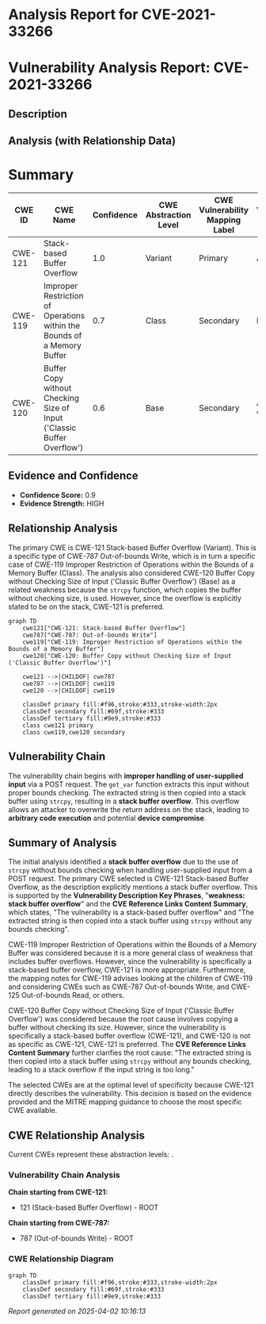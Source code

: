 # Analysis Report for CVE-2021-33266

# Vulnerability Analysis Report: CVE-2021-33266

## Description



## Analysis (with Relationship Data)

# Summary
| CWE ID | CWE Name | Confidence | CWE Abstraction Level | CWE Vulnerability Mapping Label | CWE-Vulnerability Mapping Notes |
|---|---|---|---|---|---|
| CWE-121 | Stack-based Buffer Overflow | 1.0 | Variant | Primary | Allowed |
| CWE-119 | Improper Restriction of Operations within the Bounds of a Memory Buffer | 0.7 | Class | Secondary | Discouraged |
| CWE-120 | Buffer Copy without Checking Size of Input ('Classic Buffer Overflow') | 0.6 | Base | Secondary | Allowed-with-Review |

## Evidence and Confidence

*   **Confidence Score:** 0.9
*   **Evidence Strength:** HIGH

## Relationship Analysis
The primary CWE is CWE-121 Stack-based Buffer Overflow (Variant). This is a specific type of CWE-787 Out-of-bounds Write, which is in turn a specific case of CWE-119 Improper Restriction of Operations within the Bounds of a Memory Buffer (Class). The analysis also considered CWE-120 Buffer Copy without Checking Size of Input ('Classic Buffer Overflow') (Base) as a related weakness because the `strcpy` function, which copies the buffer without checking size, is used. However, since the overflow is explicitly stated to be on the stack, CWE-121 is preferred.
```mermaid
graph TD
    cwe121["CWE-121: Stack-based Buffer Overflow"]
    cwe787["CWE-787: Out-of-bounds Write"]
    cwe119["CWE-119: Improper Restriction of Operations within the Bounds of a Memory Buffer"]
    cwe120["CWE-120: Buffer Copy without Checking Size of Input ('Classic Buffer Overflow')"]
    
    cwe121 -->|CHILDOF| cwe787
    cwe787 -->|CHILDOF| cwe119
    cwe120 -->|CHILDOF| cwe119
    
    classDef primary fill:#f96,stroke:#333,stroke-width:2px
    classDef secondary fill:#69f,stroke:#333
    classDef tertiary fill:#9e9,stroke:#333
    class cwe121 primary
    class cwe119,cwe120 secondary
```

## Vulnerability Chain
The vulnerability chain begins with **improper handling of user-supplied input** via a POST request. The `get_var` function extracts this input without proper bounds checking. The extracted string is then copied into a stack buffer using `strcpy`, resulting in a **stack buffer overflow**. This overflow allows an attacker to overwrite the return address on the stack, leading to **arbitrary code execution** and potential **device compromise**.

## Summary of Analysis
The initial analysis identified a **stack buffer overflow** due to the use of `strcpy` without bounds checking when handling user-supplied input from a POST request. The primary CWE selected is CWE-121 Stack-based Buffer Overflow, as the description explicitly mentions a stack buffer overflow. This is supported by the **Vulnerability Description Key Phrases**, "**weakness:** **stack buffer overflow**" and the **CVE Reference Links Content Summary**, which states, "The vulnerability is a stack-based buffer overflow" and "The extracted string is then copied into a stack buffer using `strcpy` without any bounds checking".

CWE-119 Improper Restriction of Operations within the Bounds of a Memory Buffer was considered because it is a more general class of weakness that includes buffer overflows. However, since the vulnerability is specifically a stack-based buffer overflow, CWE-121 is more appropriate. Furthermore, the mapping notes for CWE-119 advises looking at the children of CWE-119 and considering CWEs such as CWE-787 Out-of-bounds Write, and CWE-125 Out-of-bounds Read, or others.

CWE-120 Buffer Copy without Checking Size of Input ('Classic Buffer Overflow') was considered because the root cause involves copying a buffer without checking its size. However, since the vulnerability is specifically a stack-based buffer overflow (CWE-121), and CWE-120 is not as specific as CWE-121, CWE-121 is preferred. The **CVE Reference Links Content Summary** further clarifies the root cause: "The extracted string is then copied into a stack buffer using `strcpy` without any bounds checking, leading to a stack overflow if the input string is too long."

The selected CWEs are at the optimal level of specificity because CWE-121 directly describes the vulnerability. This decision is based on the evidence provided and the MITRE mapping guidance to choose the most specific CWE available.


## CWE Relationship Analysis

Current CWEs represent these abstraction levels: .


### Vulnerability Chain Analysis

**Chain starting from CWE-121:**
- 121 (Stack-based Buffer Overflow) - ROOT


**Chain starting from CWE-787:**
- 787 (Out-of-bounds Write) - ROOT



### CWE Relationship Diagram

```mermaid
graph TD
    classDef primary fill:#f96,stroke:#333,stroke-width:2px
    classDef secondary fill:#69f,stroke:#333
    classDef tertiary fill:#9e9,stroke:#333
```



*Report generated on 2025-04-02 10:16:13*
